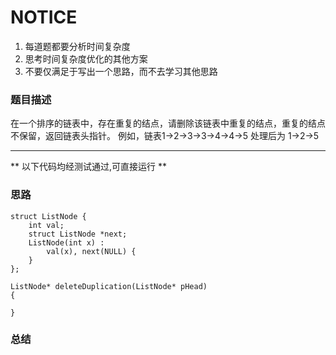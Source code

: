 # NOTICE
1. 每道题都要分析时间复杂度
2. 思考时间复杂度优化的其他方案
3. 不要仅满足于写出一个思路，而不去学习其他思路

### 题目描述
在一个排序的链表中，存在重复的结点，请删除该链表中重复的结点，重复的结点不保留，返回链表头指针。 例如，链表1->2->3->3->4->4->5 处理后为 1->2->5


****
** 以下代码均经测试通过,可直接运行 **   

### 思路

```
struct ListNode {
    int val;
    struct ListNode *next;
    ListNode(int x) :
        val(x), next(NULL) {
    }
};

ListNode* deleteDuplication(ListNode* pHead)
{

}
```

### 总结
